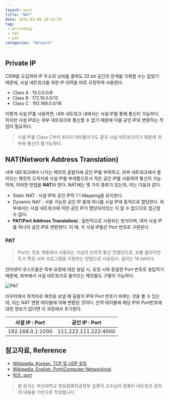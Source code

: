 ```yaml
---
layout: post
title: "NAT"
date: 2015-03-09 10:15:53
tag:
 - privateip
 - nat
 - pat
categories: "Network"
---
```

## Private IP ##
CIDR을 도입하여 IP 주소의 낭비를 줄여도 32 bit 공간의 한계를 극복할 수는 없었기 때문에, 사설 네트워크를 위한 IP 대역을 따로 규정하여 사용한다.
 
- Class A : 10.0.0.0/8
- Class B : 172.16.0.0/12
- Class C : 192.168.0.0/16

이렇게 사설 IP를 사용하면, 내부 네트워크 내에서는 사설 IP를 통해 통신이 가능하다. 하지만 사설 IP로는 외부 네트워크와 통신할 수 없기 때문에 이를 공인 IP로 변환하는 작업이 필요하다.
> 사설 IP를 Class C부터 A까지 따라올라가도 결국 사설 네트워크이기 때문에 외부와 통신이 불가능하다.

## NAT(Network Address Translation) ##
내부 네트워크에서 나가는 패킷의 출발지에 공인 IP를 부여하고, 외부 네트워크에서 들어오는 패킷의 도착지에 사설 IP를 부여함으로서 적은 공인 IP를 사용하여 통신이 가능하며, 이러한 방법을 **NAT**라 한다. NAT에는 몇 가지 종류가 있는데, 이는 다음과 같다.
 
- Static NAT : 사설 IP와 공인 IP의 1:1 Mapping을 유지한다.
- Dynamic NAT : 사용 가능한 공인 IP 중에 하나를 사설 IP에 동적으로 할당한다. 외부에서는 사설 네트워크에 어떤 공인 IP가 할당되어있는 지 알 수 없으므로 접근할 수 없다.
- **PAT(Port Address Translation)** : 일반적으로 사용되는 방식이며, 여러 사설 IP를 하나의 공인 IP로 변환한다. 이 때, 각 사설 IP들은 Port 번호로 구분된다.

### PAT ###
> Port는 전송 계층에서 사용되는 가상의 논리적 통신 연결단으로, 보통 클라이언트가 특정 서버 프로그램을 지정하는 방법으로 사용된다. 길이는 16 bit이다.

인터넷이 호스트들은 외부 요청에 대한 응답 시, 요청 시와 동일한 Port 번호로 응답하기 때문에, 외부에서 사설 네트워크로 들어오는 패킷들도 구별이 가능하다.

![PAT]({{site.url}}/image/pat.png "PAT 과정")

라우터에서 목적지로 패킷을 보낼 때 출발지 IP와 Port 번호가 바뀌는 것을 볼 수 있는데, 이는 NAT 변환 테이블에 의해 변환된 것이다. 만약 테이블에 해당 IP와 Port번호에 대한 정보가 없다면 이 과정에서 추가된다.

| 사설 IP : Port       | 공인 IP : Port          |
| ------------------- | ----------------------- |
| 192.168.0.1:1000    | 111.222.111.222:4000    |




## 참고자료, Reference ##
 - [Wikipedia, Korean. TCP 및 UDP 포트](http://ko.wikipedia.org/wiki/TCP_%EB%B0%8F_UDP_%ED%8F%AC%ED%8A%B8)
 - [Wikipedia, English. Port(Computer Networking)](http://en.wikipedia.org/wiki/Port_(computer_networking))
 - [텀즈. port](http://www.terms.co.kr/port.htm)

> 본 문서는 부산대학교 정보컴퓨터공학부 김종덕 교수님의 컴퓨터 네트워크 강의의 내용을 기반으로 작성됩니다.